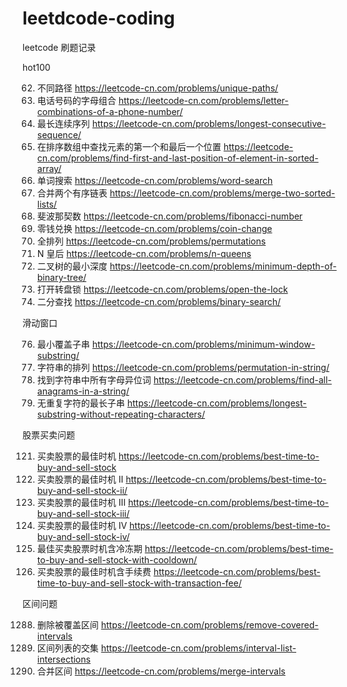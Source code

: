 # leetdcode-coding

leetcode 刷题记录

hot100

62. 不同路径 https://leetcode-cn.com/problems/unique-paths/
17. 电话号码的字母组合 https://leetcode-cn.com/problems/letter-combinations-of-a-phone-number/
128. 最长连续序列 https://leetcode-cn.com/problems/longest-consecutive-sequence/
34. 在排序数组中查找元素的第一个和最后一个位置 https://leetcode-cn.com/problems/find-first-and-last-position-of-element-in-sorted-array/
79. 单词搜索 https://leetcode-cn.com/problems/word-search
21. 合并两个有序链表 https://leetcode-cn.com/problems/merge-two-sorted-lists/
509. 斐波那契数 https://leetcode-cn.com/problems/fibonacci-number
322. 零钱兑换 https://leetcode-cn.com/problems/coin-change
46. 全排列 https://leetcode-cn.com/problems/permutations
51. N 皇后 https://leetcode-cn.com/problems/n-queens
111. 二叉树的最小深度 https://leetcode-cn.com/problems/minimum-depth-of-binary-tree/
752. 打开转盘锁 https://leetcode-cn.com/problems/open-the-lock
704. 二分查找 https://leetcode-cn.com/problems/binary-search/

滑动窗口

76. 最小覆盖子串 https://leetcode-cn.com/problems/minimum-window-substring/
567. 字符串的排列 https://leetcode-cn.com/problems/permutation-in-string/
438. 找到字符串中所有字母异位词 https://leetcode-cn.com/problems/find-all-anagrams-in-a-string/
3. 无重复字符的最长子串 https://leetcode-cn.com/problems/longest-substring-without-repeating-characters/

股票买卖问题

121. 买卖股票的最佳时机 https://leetcode-cn.com/problems/best-time-to-buy-and-sell-stock
122. 买卖股票的最佳时机 II https://leetcode-cn.com/problems/best-time-to-buy-and-sell-stock-ii/
123. 买卖股票的最佳时机 III https://leetcode-cn.com/problems/best-time-to-buy-and-sell-stock-iii/
188. 买卖股票的最佳时机 IV  https://leetcode-cn.com/problems/best-time-to-buy-and-sell-stock-iv/
309. 最佳买卖股票时机含冷冻期 https://leetcode-cn.com/problems/best-time-to-buy-and-sell-stock-with-cooldown/
714. 买卖股票的最佳时机含手续费 https://leetcode-cn.com/problems/best-time-to-buy-and-sell-stock-with-transaction-fee/

区间问题

1288. 删除被覆盖区间 https://leetcode-cn.com/problems/remove-covered-intervals
986. 区间列表的交集 https://leetcode-cn.com/problems/interval-list-intersections
56. 合并区间 https://leetcode-cn.com/problems/merge-intervals



